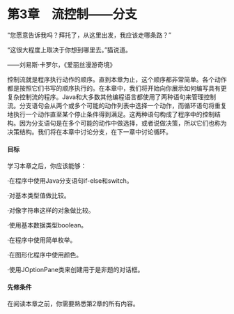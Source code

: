    

# 第3章　流控制——分支

“您愿意告诉我吗？拜托了，从这里出发，我应该走哪条路？”

“这很大程度上取决于你想到哪里去。”猫说道。

——刘易斯·卡罗尔，《爱丽丝漫游奇境》

控制流就是程序执行动作的顺序。直到本章为止，这个顺序都非常简单。各个动作都是按照它们书写的顺序执行的。在本章中，我们将开始向你展示如何编写具有更复杂控制流的程序。Java和大多数其他编程语言都使用了两种语句来管理控制流。分支语句会从两个或多个可能的动作列表中选择一个动作，而循环语句将重复地执行一个动作直至某个停止条件得到满足。这两种语句构成了程序中的控制结构。因为分支语句是在多个可能的动作中做选择，或者说做决策，所以它们也称为决策结构。我们将在本章中讨论分支，在下一章中讨论循环。

#### 目标

学习本章之后，你应该能够：

·在程序中使用Java分支语句if-else和switch。

·对基本类型值做比较。

·对像字符串这样的对象做比较。

·使用基本数据类型boolean。

·在程序中使用简单枚举。

·在图形化程序中使用颜色。

·使用JOptionPane类来创建用于是非题的对话框。

#### 先修条件

在阅读本章之前，你需要熟悉第2章的所有内容。